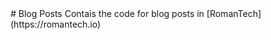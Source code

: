 <base target="_blank">
# Blog Posts
Contais the code for blog posts in [RomanTech](https://romantech.io)
